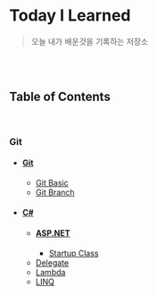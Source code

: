 # Today I Learned

> 오늘 내가 배운것을 기록하는 저장소

<br/><br/>

## Table of Contents

<br/>

### Git
- #### [Git](/Git)
  - [Git Basic](/Git/Git_Basic.md)
  - [Git Branch](/Git/Git_Branch.md)
- #### [C#](/C%23)
  - #### [ASP.NET](/ASP.NET)
    - [Startup Class](/ASP.NET/Startup.md)
  - [Delegate](/C%23/Delegate.md)
  - [Lambda](/C%23/Lambda.md)
  - [LINQ](/C%23/Linq.md)